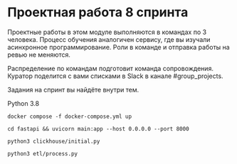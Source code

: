 # Проектная работа 8 спринта

Проектные работы в этом модуле выполняются в командах по 3 человека. Процесс обучения аналогичен сервису, где вы изучали асинхронное программирование. Роли в команде и отправка работы на ревью не меняются.

Распределение по командам подготовит команда сопровождения. Куратор поделится с вами списками в Slack в канале #group_projects.

Задания на спринт вы найдёте внутри тем.

Python 3.8

```shell
docker compose -f docker-compose.yml up
```

```shell
cd fastapi && uvicorn main:app --host 0.0.0.0 --port 8000
```


```shell
python3 clickhouse/initial.py
```

```shell
python3 etl/process.py
```
